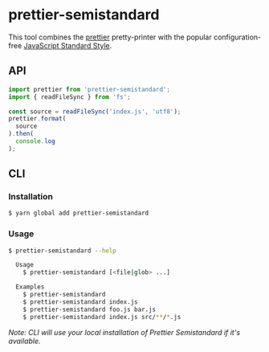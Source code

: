 # prettier-semistandard

This tool combines the [prettier](https://github.com/jlongster/prettier) pretty-printer with the popular configuration-free [JavaScript Standard Style](http://standardjs.com/).

## API

```js
import prettier from 'prettier-semistandard';
import { readFileSync } from 'fs';

const source = readFileSync('index.js', 'utf8');
prettier.format(
  source
).then(
  console.log
);
```

## CLI

### Installation
```sh
$ yarn global add prettier-semistandard
```

### Usage
```sh
$ prettier-semistandard --help

  Usage
    $ prettier-semistandard [<file|glob> ...]

  Examples
    $ prettier-semistandard
    $ prettier-semistandard index.js
    $ prettier-semistandard foo.js bar.js
    $ prettier-semistandard index.js src/**/*.js
```

_Note: CLI will use your local installation of Prettier Semistandard if it's available._
